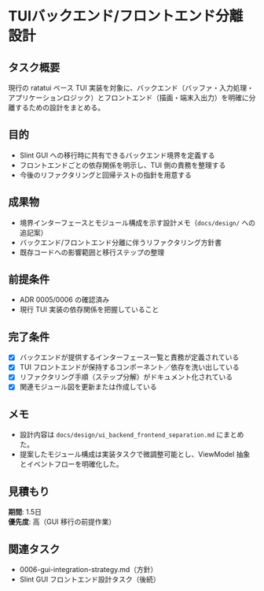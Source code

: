 # TUIバックエンド/フロントエンド分離設計

## タスク概要
現行の ratatui ベース TUI 実装を対象に、バックエンド（バッファ・入力処理・アプリケーションロジック）とフロントエンド（描画・端末入出力）を明確に分離するための設計をまとめる。

## 目的
- Slint GUI への移行時に共有できるバックエンド境界を定義する
- フロントエンドごとの依存関係を明示し、TUI 側の責務を整理する
- 今後のリファクタリングと回帰テストの指針を用意する

## 成果物
- 境界インターフェースとモジュール構成を示す設計メモ（`docs/design/` への追記案）
- バックエンド/フロントエンド分離に伴うリファクタリング方針書
- 既存コードへの影響範囲と移行ステップの整理

## 前提条件
- ADR 0005/0006 の確認済み
- 現行 TUI 実装の依存関係を把握していること

## 完了条件
- [x] バックエンドが提供するインターフェース一覧と責務が定義されている
- [x] TUI フロントエンドが保持するコンポーネント／依存を洗い出している
- [x] リファクタリング手順（ステップ分解）がドキュメント化されている
- [x] 関連モジュール図を更新または作成している

## メモ
- 設計内容は `docs/design/ui_backend_frontend_separation.md` にまとめた。
- 提案したモジュール構成は実装タスクで微調整可能とし、ViewModel 抽象とイベントフローを明確化した。

## 見積もり
**期間**: 1.5日  
**優先度**: 高（GUI 移行の前提作業）

## 関連タスク
- 0006-gui-integration-strategy.md（方針）
- Slint GUI フロントエンド設計タスク（後続）
